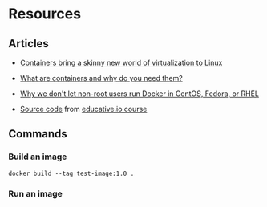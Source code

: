 # Resources

## Articles

* [Containers bring a skinny new world of virtualization to Linux](http://www.itworld.com/article/2698646/virtualization/containers-bring-a-skinny-new-world-of-virtualization-to-linux.html)
* [What are containers and why do you need them?](http://www.cio.com/article/2924995/enterprise-software/what-are-containers-and-why-do-you-need-them.html)

* [Why we don't let non-root users run Docker in CentOS, Fedora, or RHEL](https://www.projectatomic.io/blog/2015/08/why-we-dont-let-non-root-users-run-docker-in-centos-fedora-or-rhel/)



* [Source code](https://bitbucket.org/epobb/dockerbookfiles) from [educative.io course](https://www.educative.io/courses/docker-for-developers)


## Commands

### Build an image

```
docker build --tag test-image:1.0 .
```

### Run an image

```
```
